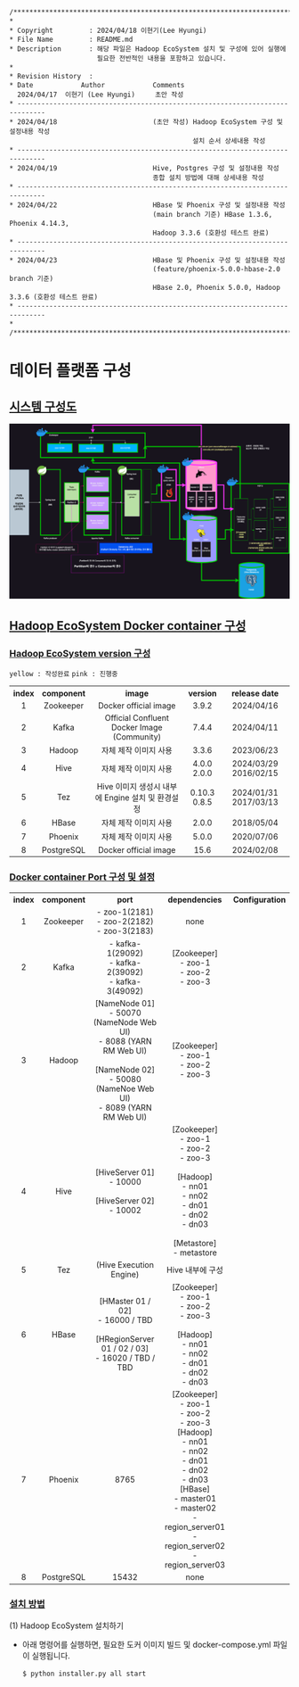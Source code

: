 <link rel="stylesheet" href="./styles.css" />

```
/*****************************************************************************/
*
* Copyright         : 2024/04/18 이현기(Lee Hyungi)
* File Name         : README.md
* Description       : 해당 파일은 Hadoop EcoSystem 설치 및 구성에 있어 실행에 
                      필요한 전반적인 내용을 포함하고 있습니다.
*                    
* Revision History  :
* Date		      Author 			Comments
  2024/04/17  이현기 (Lee Hyungi)     초안 작성
* -----------------------------------------------------------------------------
* 2024/04/18        	            (초안 작성) Hadoop EcoSystem 구성 및 설정내용 작성
                                              설치 순서 상세내용 작성
* -----------------------------------------------------------------------------
* 2024/04/19        	            Hive, Postgres 구성 및 설정내용 작성
                                    종합 설치 방법에 대해 상세내용 작성
* -----------------------------------------------------------------------------
* 2024/04/22        	            HBase 및 Phoenix 구성 및 설정내용 작성
                                    (main branch 기준) HBase 1.3.6, Phoenix 4.14.3, 
                                    Hadoop 3.3.6 (호환성 테스트 완료)
* -----------------------------------------------------------------------------
* 2024/04/23        	            HBase 및 Phoenix 구성 및 설정내용 작성
                                    (feature/phoenix-5.0.0-hbase-2.0 branch 기준) 
                                    HBase 2.0, Phoenix 5.0.0, Hadoop 3.3.6 (호환성 테스트 완료)       
* -----------------------------------------------------------------------------
* 
/****************************************************************************/
```

# 데이터 플랫폼 구성

## <u>시스템 구성도</u>

<img src="./hadoop_ecosystem_infra.png" alt="" />

## <u>Hadoop EcoSystem Docker container 구성</u>

### <u>Hadoop EcoSystem version 구성</u>

`yellow : 작성완료` `pink : 진행중`
<table>
    <tr>
        <th style="text-align: center">index</th>
        <th style="text-align: center">component</th>
        <th style="text-align: center">image</th>
        <th style="text-align: center">version</th>
        <th style="text-align: center">release date</th>
    </tr>
    <tr style="text-align: center">
        <td class="complete">1</td>
        <td class="complete">Zookeeper</td>
        <td class="complete">Docker official image</td>
        <td class="complete">3.9.2</td>
        <td class="complete">2024/04/16</td>
    </tr>
    <tr style="text-align: center">
        <td class="complete">2</td>
        <td class="complete">Kafka</td>
        <td class="complete">Official Confluent Docker Image <br/>(Community)</td>
        <td class="complete">7.4.4</td>
        <td class="complete">2024/04/11</td>
    </tr>
    <tr style="text-align: center">
        <td class="complete">3</td>
        <td class="complete">Hadoop</td>
        <td class="complete">자체 제작 이미지 사용</td>
        <td class="complete">3.3.6</td>
        <td class="complete">2023/06/23</td>
    </tr>
    <tr style="text-align: center">
        <td class="complete">4</td>
        <td class="complete">Hive</td>
        <td class="complete">자체 제작 이미지 사용</td>
        <td class="complete">
            <div class="align-center">
                4.0.0 <br/>
                2.0.0
            </div>
        </td>
        <td class="complete">
            <div class="align-center">
                2024/03/29
                2016/02/15
            </div>
        </td>
    </tr>
    <tr style="text-align: center">
        <td class="complete">5</td>
        <td class="complete">Tez</td>
        <td class="complete">Hive 이미지 생성시 내부에 Engine 설치 및 환경설정</td>
        <td class="complete">
            <div class="align-center">
                0.10.3 <br/>
                0.8.5
            </div>
        </td>
        <td class="complete">
            <div class="align-center">
                2024/01/31<br/>
                2017/03/13
            </div>
        </td>
    </tr>
    <tr style="text-align: center">
        <td class="complete">6</td>
        <td class="complete">HBase</td>
        <td class="complete">자체 제작 이미지 사용</td>
        <td class="complete">2.0.0</td>
        <td class="complete">2018/05/04</td>
    </tr>
    <tr style="text-align: center">
        <td class="complete">7</td>
        <td class="complete">Phoenix</td>
        <td class="complete">자체 제작 이미지 사용</td>
        <td class="complete">5.0.0</td>
        <td class="complete">2020/07/06</td>
    </tr>
    <tr style="text-align: center">
        <td class="complete">8</td>
        <td class="complete">PostgreSQL</td>
        <td class="complete">Docker official image</td>
        <td class="complete">15.6</td>
        <td class="complete">2024/02/08</td>
    </tr>
</table>


### <u>Docker container Port 구성 및 설정</u>

<table>
    <tr>
        <th style="text-align: center">index</th>
        <th style="text-align: center">component</th>
        <th style="text-align: center">port</th>
        <th style="text-align: center">dependencies</th>
        <th style="text-align: center">Configuration</th>
    </tr>
    <tr style="text-align: center">
        <td class="complete">1</td>
        <td class="complete">Zookeeper</td>
        <td class="complete">
            <div class="align-center">
                - zoo-1(2181)<br/>
                - zoo-2(2182)<br/>
                - zoo-3(2183)
            </div>
        </td>
        <td class="complete">none</td>
        <td class="complete"></td>
    </tr>
    <tr style="text-align: center">
        <td class="complete">2</td>
        <td class="complete">Kafka</td>
        <td class="complete">
            <div class="align-center">
                - kafka-1(29092)<br/>
                - kafka-2(39092)<br/> 
                - kafka-3(49092)
            </div>
        </td>
        <td class="complete">
            <div class="align-center">
                [Zookeeper] <br/>- zoo-1<br/>- zoo-2<br/>- zoo-3
            </div>
        </td>
    </tr>
    <tr style="text-align: center">
        <td class="complete">3</td>
        <td class="complete">Hadoop</td>
        <td class="complete align-center">
            <div class="align-center">
                [NameNode 01] <br/> - 50070 (NameNode Web UI)<br/>- 8088 (YARN RM Web UI)<br/>
            </div>
            <br/>
            <div class="align-center">
                [NameNode 02] <br/> - 50080 (NameNoe Web UI)<br/>- 8089 (YARN RM Web UI)<br/>
            </div>
        </td>
        <td class="complete">
            <div class="align-center">
                [Zookeeper] <br/>- zoo-1<br/>- zoo-2<br/>- zoo-3
            </div>
        </td>
    </tr>
    <tr style="text-align: center">
        <td class="complete">4</td>
        <td class="complete">Hive</td>
        <td class="complete">
            <div class="align-center">
                [HiveServer 01] <br/> - 10000
            </div>
            <br/>
            <div class="align-center">
                [HiveServer 02] <br/> - 10002
            </div>
        </td>
        <td class="complete">
            <div class="align-center">
                [Zookeeper] <br/> - zoo-1<br/>- zoo-2<br/>- zoo-3
            </div>
            <br/>
            <div class="align-center">
                [Hadoop] <br/> - nn01<br/>- nn02<br/>- dn01<br/>- dn02<br/>- dn03
            </div>
            <br/>
            <div class="align-center">
                [Metastore] <br/> - metastore
            </div>
        </td>
    </tr>
    <tr style="text-align: center">
        <td class="complete">5</td>
        <td class="complete">Tez</td>
        <td class="complete">(Hive Execution Engine)</td>
        <td class="complete">Hive 내부에 구성</td>
    </tr>
    <tr style="text-align: center">
        <td class="complete">6</td>
        <td class="complete">HBase</td>
        <td class="complete">
            <div class="align-center">
                [HMaster 01 / 02] <br/> - 16000 / TBD
            </div>
            <br/>
            <div class="align-center">
                [HRegionServer 01 / 02 / 03] <br/> - 16020 / TBD / TBD
            </div>
        </td>
        <td class="complete">
            <div class="align-center">
                [Zookeeper] <br/>- zoo-1<br/>- zoo-2<br/>- zoo-3
            </div>
            <br/>        
            <div class="align-center">
                [Hadoop] <br/>- nn01<br/>- nn02<br/>- dn01<br/>- dn02<br/>- dn03
            </div>        
        </td>
    </tr>
    <tr style="text-align: center">
        <td class="complete">7</td>
        <td class="complete">Phoenix</td>
        <td class="complete">8765</td>
        <td class="complete">
            <div class="align-center">
                [Zookeeper] <br/>- zoo-1<br/>- zoo-2<br/>- zoo-3
            </div>        
            <div class="align-center">
                [Hadoop] <br/>- nn01<br/>- nn02<br/>- dn01<br/>- dn02<br/>- dn03
            </div>        
            <div class="align-center">
                [HBase] <br/>- master01<br/>- master02<br/>- region_server01<br/>- region_server02<br/>- region_server03
            </div>        
        </td>
    </tr>
    <tr style="text-align: center">
        <td class="complete">8</td>
        <td class="complete">PostgreSQL</td>
        <td class="complete">15432</td>
        <td class="complete">none</td>
    </tr>
</table>

### <u>설치 방법</u>

(1) Hadoop EcoSystem 설치하기

- 아래 명령어를 실행하면, 필요한 도커 이미지 빌드 및 docker-compose.yml 파일이 실행됩니다.

    ```zsh   
    $ python installer.py all start
    ```
